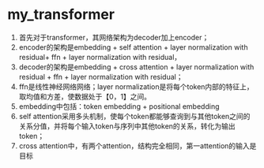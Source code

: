 ﻿# my_transformer
1. 首先对于transformer，其网络架构为decoder加上encoder；
2. encoder的架构是embedding + self attention + layer normalization with residual+ ffn + layer normalization with residual，
3. decoder的架构是embedding + cross attention + layer normalization with residual + ffn + layer normalization with residual；
4. ffn是线性神经网络网络；layer normalization是将每个token内部的特征上，取均值和方差，使数据处于【0，1】之间。
5. embedding中包括：token embedding + positional embedding
6. self attention采用多头机制，使每个token都能够查询到与其他token之间的关系分值，并将每个输入token与序列中其他token的关系，转化为输出token；
7. cross attention中，有两个attention，结构完全相同，第一attention的输入是目标

